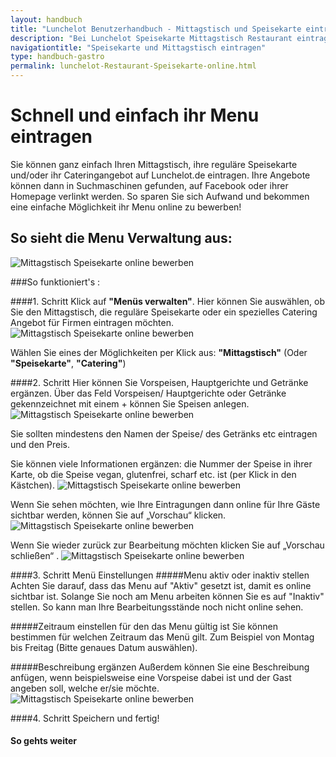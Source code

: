 ```yaml
---
layout: handbuch
title: "Lunchelot Benutzerhandbuch - Mittagstisch und Speisekarte eintragen"
description: "Bei Lunchelot Speisekarte Mittagstisch Restaurant eintragen und online bewerben."
navigationtitle: "Speisekarte und Mittagstisch eintragen"
type: handbuch-gastro
permalink: lunchelot-Restaurant-Speisekarte-online.html
---
```


# Schnell und einfach ihr Menu eintragen

<p class="message">
Sie können ganz einfach Ihren Mittagstisch, ihre reguläre Speisekarte und/oder ihr Cateringangebot auf Lunchelot.de eintragen. Ihre Angebote können dann in Suchmaschinen gefunden, auf Facebook oder ihrer Homepage verlinkt werden. So sparen Sie sich Aufwand und bekommen eine einfache Möglichkeit ihr Menu online zu bewerben! 
</p>

## So sieht die Menu Verwaltung aus: 
<img src="{{site.baseurl}}assets/gastro/menu-eintragen.png" alt="Mittagstisch Speisekarte online bewerben" />

###So funktioniert's :

####1. Schritt
Klick auf **"Menüs verwalten"**. Hier können Sie auswählen, ob Sie den Mittagstisch, die reguläre Speisekarte oder ein spezielles Catering Angebot für Firmen eintragen möchten.
<img src="{{site.baseurl}}assets/gastro/menu-eintragen1.png" alt="Mittagstisch Speisekarte online bewerben" />

Wählen Sie eines der Möglichkeiten per Klick aus: **"Mittagstisch"** (Oder **"Speisekarte"**, **"Catering"**)

####2. Schritt
Hier können Sie Vorspeisen, Hauptgerichte und Getränke ergänzen. Über das Feld Vorspeisen/ Hauptgerichte oder Getränke gekennzeichnet mit einem + können Sie Speisen anlegen. 
<img src="{{site.baseurl}}assets/gastro/menu-eintragen2.png" alt="Mittagstisch Speisekarte online bewerben" />

Sie sollten mindestens den Namen der Speise/ des Getränks etc eintragen und den Preis. 

Sie können viele Informationen ergänzen: die Nummer der Speise in ihrer Karte, ob die Speise vegan, glutenfrei, scharf etc. ist (per Klick in den Kästchen).
<img src="{{site.baseurl}}assets/gastro/hauptgang-eintragen.png" alt="Mittagstisch Speisekarte online bewerben" />

Wenn Sie sehen möchten, wie Ihre Eintragungen dann online für Ihre Gäste sichtbar werden, können Sie auf „Vorschau“ klicken.
<img src="{{site.baseurl}}assets/gastro/menu-vorschau-sehen.png" alt="Mittagstisch Speisekarte online bewerben" />

Wenn Sie wieder zurück zur Bearbeitung möchten klicken Sie auf „Vorschau schließen“ . 
<img src="{{site.baseurl}}assets/gastro/menu-vorschau.png" alt="Mittagstisch Speisekarte online bewerben" />

####3. Schritt Menü Einstellungen
#####Menu aktiv oder inaktiv stellen
Achten Sie darauf, dass das Menu auf "Aktiv" gesetzt ist, damit es online sichtbar ist. Solange Sie noch am Menu arbeiten können Sie es auf "Inaktiv" stellen. So kann man Ihre Bearbeitungsstände noch nicht online sehen. 

#####Zeitraum einstellen für den das Menu gültig ist
Sie können bestimmen für welchen Zeitraum das Menü gilt. Zum Beispiel von Montag bis Freitag (Bitte genaues Datum auswählen). 

#####Beschreibung ergänzen
Außerdem können Sie eine Beschreibung anfügen, wenn beispielsweise eine Vorspeise dabei ist und der Gast angeben soll, welche er/sie möchte. 
<img src="{{site.baseurl}}assets/gastro/menu-gültig-nachricht.png" alt="Mittagstisch Speisekarte online bewerben" />

####4. Schritt
Speichern und fertig!


#### So gehts weiter
<a href=„LINK fehlt noch title="Weiter geht's mit der Verwaltung der Registrierung" target="_blank"> 







